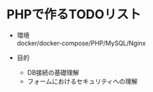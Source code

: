 # PHPで作るTODOリスト  

- 環境  
docker/docker-compose/PHP/MySQL/Nginx
  
- 目的  
  - DB接続の基礎理解  
  - フォームにおけるセキュリティへの理解  
  